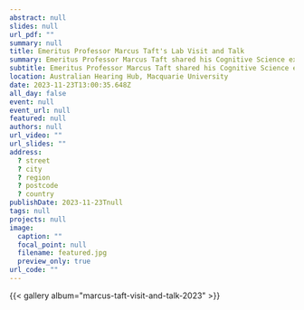 ```yaml
---
abstract: null
slides: null
url_pdf: ""
summary: null
title: Emeritus Professor Marcus Taft's Lab Visit and Talk
summary: Emeritus Professor Marcus Taft shared his Cognitive Science expertise with Beyersmann Lab.
subtitle: Emeritus Professor Marcus Taft shared his Cognitive Science expertise with Beyersmann Lab.
location: Australian Hearing Hub, Macquarie University
date: 2023-11-23T13:00:35.648Z
all_day: false
event: null
event_url: null
featured: null
authors: null
url_video: ""
url_slides: ""
address:
  ? street
  ? city
  ? region
  ? postcode
  ? country
publishDate: 2023-11-23Tnull
tags: null
projects: null
image:
  caption: ""
  focal_point: null
  filename: featured.jpg
  preview_only: true
url_code: ""
---
```


{{< gallery album="marcus-taft-visit-and-talk-2023" >}}
